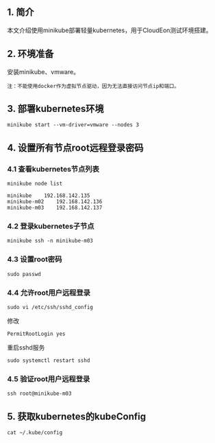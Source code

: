 ## 1. 简介

本文介绍使用minikube部署轻量kubernetes，用于CloudEon测试环境搭建。

## 2. 环境准备
安装minikube、vmware。
```text
注：不能使用docker作为虚拟节点驱动，因为无法直接访问节点ip和端口。
```

## 3. 部署kubernetes环境
```shell
minikube start --vm-driver=vmware --nodes 3
```

## 4. 设置所有节点root远程登录密码
### 4.1 查看kubernetes节点列表
```shell
minikube node list
```
```text
minikube	192.168.142.135
minikube-m02	192.168.142.136
minikube-m03	192.168.142.137
```
### 4.2 登录kubernetes子节点
```shell
minikube ssh -n minikube-m03
```
### 4.3 设置root密码
```shell
sudo passwd
```
### 4.4 允许root用户远程登录
```shell
sudo vi /etc/ssh/sshd_config
```
修改
```shell
PermitRootLogin yes
```
重启sshd服务
```shell
sudo systemctl restart sshd
```
### 4.5 验证root用户远程登录
```shell
ssh root@minikube-m03
```
## 5. 获取kubernetes的kubeConfig
```shell
cat ~/.kube/config
```